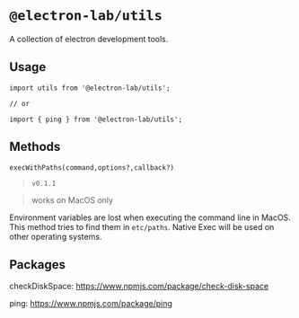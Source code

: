 # `@electron-lab/utils`

A collection of electron development tools.

## Usage

```
import utils from '@electron-lab/utils';

// or

import { ping } from '@electron-lab/utils';

```

## Methods

`execWithPaths(command,options?,callback?)`

> `v0.1.1`

> works on MacOS only

Environment variables are lost when executing the command line in MacOS. This method tries to find them in `etc/paths`. Native Exec will be used on other operating systems.

## Packages

checkDiskSpace: https://www.npmjs.com/package/check-disk-space

ping: https://www.npmjs.com/package/ping
